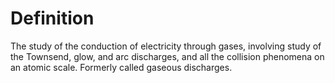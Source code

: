 # Definition

The study of the conduction of electricity through gases, involving
study of the Townsend, glow, and arc discharges, and all the collision
phenomena on an atomic scale. Formerly called gaseous discharges.
